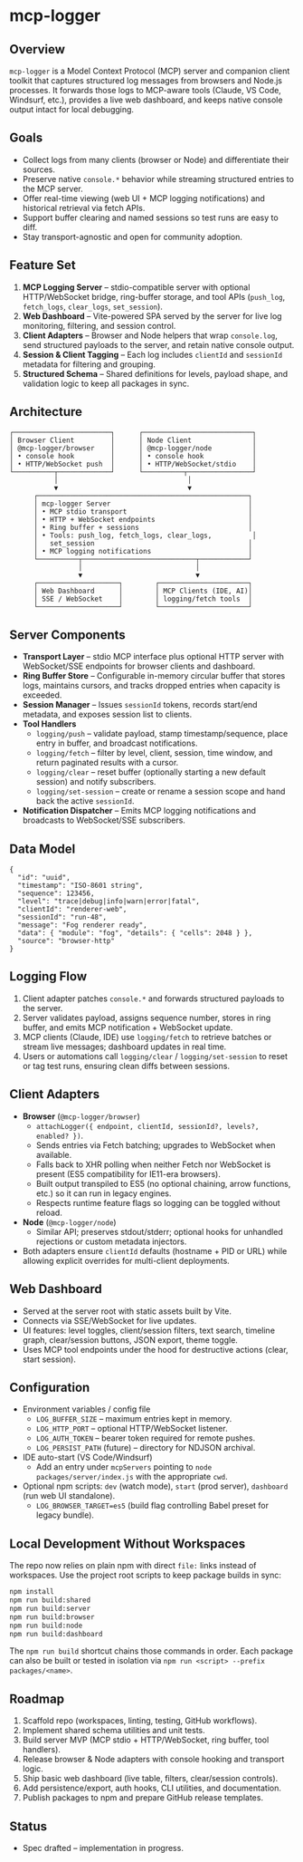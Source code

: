 # mcp-logger

## Overview

`mcp-logger` is a Model Context Protocol (MCP) server and companion client
toolkit that captures structured log messages from browsers and Node.js
processes. It forwards those logs to MCP-aware tools (Claude, VS Code, Windsurf,
etc.), provides a live web dashboard, and keeps native console output intact for
local debugging.

## Goals

- Collect logs from many clients (browser or Node) and differentiate their
  sources.
- Preserve native `console.*` behavior while streaming structured entries to the
  MCP server.
- Offer real-time viewing (web UI + MCP logging notifications) and historical
  retrieval via fetch APIs.
- Support buffer clearing and named sessions so test runs are easy to diff.
- Stay transport-agnostic and open for community adoption.

## Feature Set

1. **MCP Logging Server** – stdio-compatible server with optional HTTP/WebSocket
   bridge, ring-buffer storage, and tool APIs (`push_log`, `fetch_logs`,
   `clear_logs`, `set_session`).
2. **Web Dashboard** – Vite-powered SPA served by the server for live log
   monitoring, filtering, and session control.
3. **Client Adapters** – Browser and Node helpers that wrap `console.log`, send
   structured payloads to the server, and retain native console output.
4. **Session & Client Tagging** – Each log includes `clientId` and `sessionId`
   metadata for filtering and grouping.
5. **Structured Schema** – Shared definitions for levels, payload shape, and
   validation logic to keep all packages in sync.

## Architecture

```
┌────────────────────────┐      ┌───────────────────────────┐
│ Browser Client         │      │ Node Client               │
│ @mcp-logger/browser    │      │ @mcp-logger/node          │
│ • console hook         │      │ • console hook            │
│ • HTTP/WebSocket push  │      │ • HTTP/WebSocket/stdio    │
└──────────┬─────────────┘      └──────────┬────────────────┘
           │                                │
           ▼                                ▼
      ┌────────────────────────────────────────────────────┐
      │ mcp-logger Server                                  │
      │ • MCP stdio transport                              │
      │ • HTTP + WebSocket endpoints                       │
      │ • Ring buffer + sessions                           │
      │ • Tools: push_log, fetch_logs, clear_logs,          │
      │   set_session                                      │
      │ • MCP logging notifications                        │
      └──────────┬────────────────────────────┬────────────┘
                 │                            │
                 ▼                            ▼
      ┌────────────────────┐        ┌──────────────────────┐
      │ Web Dashboard      │        │ MCP Clients (IDE, AI)│
      │ SSE / WebSocket    │        │ logging/fetch tools  │
      └────────────────────┘        └──────────────────────┘
```

## Server Components

- **Transport Layer** – stdio MCP interface plus optional HTTP server with
  WebSocket/SSE endpoints for browser clients and dashboard.
- **Ring Buffer Store** – Configurable in-memory circular buffer that stores
  logs, maintains cursors, and tracks dropped entries when capacity is
  exceeded.
- **Session Manager** – Issues `sessionId` tokens, records start/end metadata,
  and exposes session list to clients.
- **Tool Handlers**
  - `logging/push` – validate payload, stamp timestamp/sequence, place entry in
    buffer, and broadcast notifications.
  - `logging/fetch` – filter by level, client, session, time window, and return
    paginated results with a cursor.
  - `logging/clear` – reset buffer (optionally starting a new default session)
    and notify subscribers.
  - `logging/set-session` – create or rename a session scope and hand back the
    active `sessionId`.
- **Notification Dispatcher** – Emits MCP logging notifications and broadcasts
  to WebSocket/SSE subscribers.

## Data Model

```jsonc
{
  "id": "uuid",
  "timestamp": "ISO-8601 string",
  "sequence": 123456,
  "level": "trace|debug|info|warn|error|fatal",
  "clientId": "renderer-web",
  "sessionId": "run-48",
  "message": "Fog renderer ready",
  "data": { "module": "fog", "details": { "cells": 2048 } },
  "source": "browser-http"
}
```

## Logging Flow

1. Client adapter patches `console.*` and forwards structured payloads to the
   server.
2. Server validates payload, assigns sequence number, stores in ring buffer, and
   emits MCP notification + WebSocket update.
3. MCP clients (Claude, IDE) use `logging/fetch` to retrieve batches or stream
   live messages; dashboard updates in real time.
4. Users or automations call `logging/clear` / `logging/set-session` to reset or
   tag test runs, ensuring clean diffs between sessions.

## Client Adapters

- **Browser** (`@mcp-logger/browser`)
  - `attachLogger({ endpoint, clientId, sessionId?, levels?, enabled? })`.
  - Sends entries via Fetch batching; upgrades to WebSocket when available.
  - Falls back to XHR polling when neither Fetch nor WebSocket is present (ES5
    compatibility for IE11-era browsers).
  - Built output transpiled to ES5 (no optional chaining, arrow functions, etc.)
    so it can run in legacy engines.
  - Respects runtime feature flags so logging can be toggled without reload.
- **Node** (`@mcp-logger/node`)
  - Similar API; preserves stdout/stderr; optional hooks for unhandled
    rejections or custom metadata injectors.
- Both adapters ensure `clientId` defaults (hostname + PID or URL) while allowing
  explicit overrides for multi-client deployments.

## Web Dashboard

- Served at the server root with static assets built by Vite.
- Connects via SSE/WebSocket for live updates.
- UI features: level toggles, client/session filters, text search, timeline
  graph, clear/session buttons, JSON export, theme toggle.
- Uses MCP tool endpoints under the hood for destructive actions (clear, start
  session).

## Configuration

- Environment variables / config file
  - `LOG_BUFFER_SIZE` – maximum entries kept in memory.
  - `LOG_HTTP_PORT` – optional HTTP/WebSocket listener.
  - `LOG_AUTH_TOKEN` – bearer token required for remote pushes.
  - `LOG_PERSIST_PATH` (future) – directory for NDJSON archival.
- IDE auto-start (VS Code/Windsurf)
  - Add an entry under `mcpServers` pointing to `node packages/server/index.js`
    with the appropriate `cwd`.
- Optional npm scripts: `dev` (watch mode), `start` (prod server), `dashboard`
  (run web UI standalone).
  - `LOG_BROWSER_TARGET=es5` (build flag controlling Babel preset for legacy
    bundle).

## Local Development Without Workspaces

The repo now relies on plain npm with direct `file:` links instead of
workspaces. Use the project root scripts to keep package builds in sync:

```bash
npm install
npm run build:shared
npm run build:server
npm run build:browser
npm run build:node
npm run build:dashboard
```

The `npm run build` shortcut chains those commands in order. Each package can
also be built or tested in isolation via `npm run <script> --prefix
packages/<name>`.

## Roadmap

1. Scaffold repo (workspaces, linting, testing, GitHub workflows).
2. Implement shared schema utilities and unit tests.
3. Build server MVP (MCP stdio + HTTP/WebSocket, ring buffer, tool handlers).
4. Release browser & Node adapters with console hooking and transport logic.
5. Ship basic web dashboard (live table, filters, clear/session controls).
6. Add persistence/export, auth hooks, CLI utilities, and documentation.
7. Publish packages to npm and prepare GitHub release templates.

## Status

- Spec drafted – implementation in progress.
